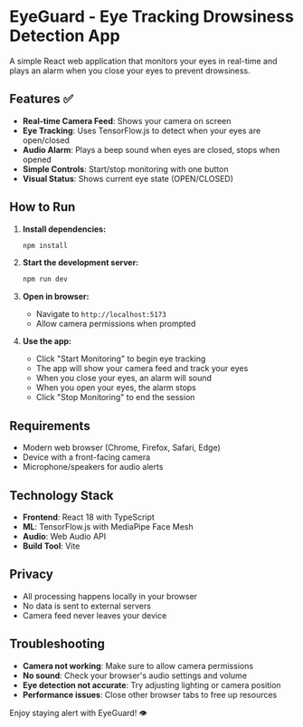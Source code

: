 # EyeGuard - Eye Tracking Drowsiness Detection App

A simple React web application that monitors your eyes in real-time and plays an alarm when you close your eyes to prevent drowsiness.

## Features ✅

- **Real-time Camera Feed**: Shows your camera on screen
- **Eye Tracking**: Uses TensorFlow.js to detect when your eyes are open/closed
- **Audio Alarm**: Plays a beep sound when eyes are closed, stops when opened
- **Simple Controls**: Start/stop monitoring with one button
- **Visual Status**: Shows current eye state (OPEN/CLOSED)

## How to Run

1. **Install dependencies:**
   ```bash
   npm install
   ```

2. **Start the development server:**
   ```bash
   npm run dev
   ```

3. **Open in browser:**
   - Navigate to `http://localhost:5173`
   - Allow camera permissions when prompted

4. **Use the app:**
   - Click "Start Monitoring" to begin eye tracking
   - The app will show your camera feed and track your eyes
   - When you close your eyes, an alarm will sound
   - When you open your eyes, the alarm stops
   - Click "Stop Monitoring" to end the session

## Requirements

- Modern web browser (Chrome, Firefox, Safari, Edge)
- Device with a front-facing camera
- Microphone/speakers for audio alerts

## Technology Stack

- **Frontend**: React 18 with TypeScript
- **ML**: TensorFlow.js with MediaPipe Face Mesh
- **Audio**: Web Audio API
- **Build Tool**: Vite

## Privacy

- All processing happens locally in your browser
- No data is sent to external servers
- Camera feed never leaves your device

## Troubleshooting

- **Camera not working**: Make sure to allow camera permissions
- **No sound**: Check your browser's audio settings and volume
- **Eye detection not accurate**: Try adjusting lighting or camera position
- **Performance issues**: Close other browser tabs to free up resources

Enjoy staying alert with EyeGuard! 👁️

